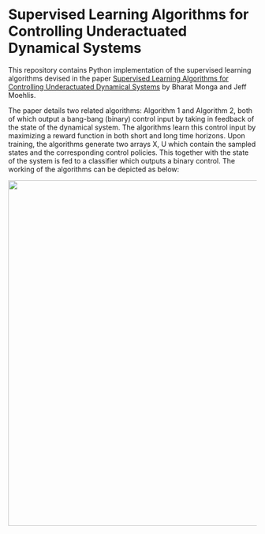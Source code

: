 # Supervised Learning Algorithms for Controlling Underactuated Dynamical Systems
This repository contains Python implementation of the supervised learning algorithms devised in the paper
[Supervised Learning Algorithms for Controlling Underactuated Dynamical Systems](https://arxiv.org/abs/1909.11119)
by Bharat Monga and Jeff Moehlis. 

The paper details two related algorithms: Algorithm 1 and Algorithm 2, both of which output a bang-bang (binary) control input by taking in feedback of the state of the dynamical system. The algorithms learn this control input by maximizing a reward function in both short and long time horizons. Upon training, the algorithms generate two arrays X, U which contain the sampled states and the corresponding control policies. This together with the state of the system is fed to a classifier which outputs a binary control. The working of the algorithms can be depicted as below:

<img src="https://github.com/bharatmonga/Supervised-learning-algorithms/blob/master/flowchart1.pdf" width="700">
